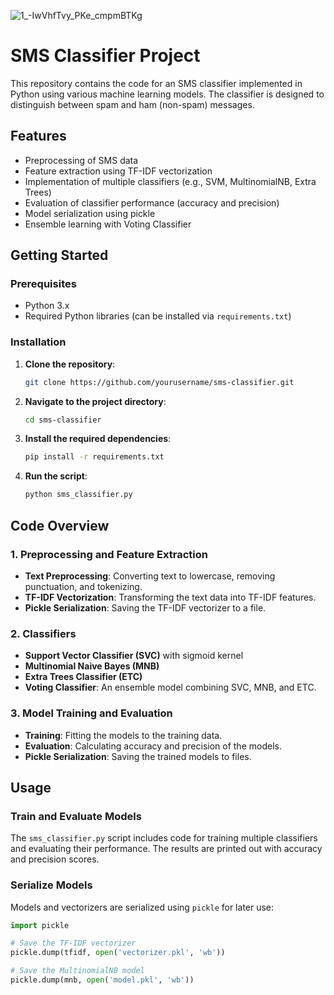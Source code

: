 ![1_-IwVhfTvy_PKe_cmpmBTKg](https://github.com/VIS172/BHARAT_INTERN/assets/109724129/d4e31a25-8dd8-4228-945c-0968a3bc3078)


# SMS Classifier Project

This repository contains the code for an SMS classifier implemented in Python using various machine learning models. The classifier is designed to distinguish between spam and ham (non-spam) messages.

## Features

- Preprocessing of SMS data
- Feature extraction using TF-IDF vectorization
- Implementation of multiple classifiers (e.g., SVM, MultinomialNB, Extra Trees)
- Evaluation of classifier performance (accuracy and precision)
- Model serialization using pickle
- Ensemble learning with Voting Classifier

## Getting Started

### Prerequisites

- Python 3.x
- Required Python libraries (can be installed via `requirements.txt`)

### Installation

1. **Clone the repository**:
    ```bash
    git clone https://github.com/yourusername/sms-classifier.git
    ```

2. **Navigate to the project directory**:
    ```bash
    cd sms-classifier
    ```

3. **Install the required dependencies**:
    ```bash
    pip install -r requirements.txt
    ```

4. **Run the script**:
    ```bash
    python sms_classifier.py
    ```

## Code Overview

### 1. Preprocessing and Feature Extraction

- **Text Preprocessing**: Converting text to lowercase, removing punctuation, and tokenizing.
- **TF-IDF Vectorization**: Transforming the text data into TF-IDF features.
- **Pickle Serialization**: Saving the TF-IDF vectorizer to a file.

### 2. Classifiers

- **Support Vector Classifier (SVC)** with sigmoid kernel
- **Multinomial Naive Bayes (MNB)**
- **Extra Trees Classifier (ETC)**
- **Voting Classifier**: An ensemble model combining SVC, MNB, and ETC.

### 3. Model Training and Evaluation

- **Training**: Fitting the models to the training data.
- **Evaluation**: Calculating accuracy and precision of the models.
- **Pickle Serialization**: Saving the trained models to files.

## Usage

### Train and Evaluate Models

The `sms_classifier.py` script includes code for training multiple classifiers and evaluating their performance. The results are printed out with accuracy and precision scores.

### Serialize Models

Models and vectorizers are serialized using `pickle` for later use:
```python
import pickle

# Save the TF-IDF vectorizer
pickle.dump(tfidf, open('vectorizer.pkl', 'wb'))

# Save the MultinomialNB model
pickle.dump(mnb, open('model.pkl', 'wb'))
